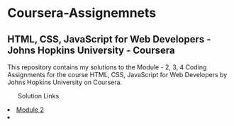 <!DOCTYPE html>
<html>
<body>
	<h1>Coursera-Assignemnets</h1>
	<h2>HTML, CSS, JavaScript for Web Developers - Johns Hopkins University - Coursera</h2>
	<p>This repository contains my solutions to the Module - 2, 3, 4 Coding Assignments for the course HTML, CSS, JavaScript for Web Developers by Johns Hopkins University on Coursera.</p>
	<ul>Solution Links</ul>
		<li>
			<a href="https://theproayush.github.io/coursera-assignments/module2-solution/index.html">Module 2</a>
		</li>
		<li>
			<a href="https://theproayush.github.io/coursera-assignments/module3-solution/index.html"></a>
		</li>
</body>
</html>
